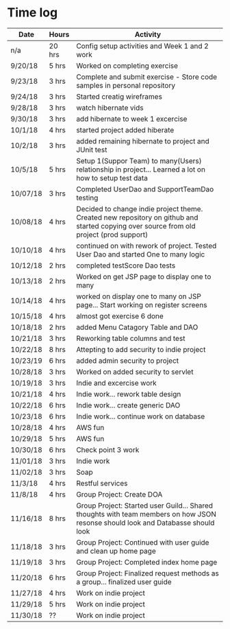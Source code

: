 # Time log 



| Date | Hours | Activity |
| -----| -----| -----|                   
| n/a    | 20 hrs | Config setup activities and Week 1 and 2 work |
|9/20/18 | 5 hrs | Worked on completing exercise |
|9/23/18 | 3 hrs | Complete and submit exercise - Store code samples in personal repository |
|9/24/18 | 3 hrs | Started creatig wireframes |
|9/28/18 | 3 hrs | watch hibernate vids|
|9/30/18 | 3 hrs | add hibernate to week 1 excercise |
|10/1/18 | 4 hrs | started project added hiberate|
|10/2/18 | 3 hrs |added remaining hibernate to project and JUnit test|
|10/5/18 | 5 hrs | Setup 1(Suppor Team) to many(Users) relationship in project...  Learned a lot on how to setup test data |
|10/07/18 | 3 hrs | Completed UserDao and SupportTeamDao testing |
|10/08/18 | 4 hrs | Decided to change indie project theme.  Created new repository on github and started copying over source from old project (prod support) |
|10/10/18| 4 hrs | continued on with rework of project.  Tested User Dao and started One to many logic|
|10/12/18| 2 hrs | completed testScore Dao tests|
|10/13/18 |2 hrs | Worked on get JSP page to display one to many |
|10/14/18| 4 hrs | worked on display one to many on JSP page...  Start working on register screens |
|10/15/18| 4 hrs | almost got exercise 6 done |
|10/18/18|2 hrs | added Menu Catagory Table and DAO|
|10/21/18| 3 hrs | Reworking table columns and test |
|10/22/18| 8 hrs | Attepting to add security to indie project |
|10/23/19|6 hrs | added admin security to project |
|10/28/18|3 hrs | Worked on added security to servlet|
|10/19/18|3 hrs | Indie and excercise work |
|10/21/18|4 hrs| Indie work...  rework table design   |
|10/22/18|6 hrs| Indie work...  create generic DAO   |
|10/23/18|6 hrs| Indie work...  continue work on database |
|10/28/18|4 hrs| AWS fun  |
|10/29/18|5 hrs| AWS fun |
|10/30/18|6 hrs| Check point 3 work  |
|11/01/18|3 hrs| Indie work|
|11/02/18|3 hrs |Soap   |
|11/3/18| 4 hrs | Restful services|
|11/8/18|4 hrs|Group Project: Create DOA|
|11/16/18|8 hrs|Group Project: Started user Guild...  Shared thoughts with team members on how JSON resonse should look and Databasse should look |
|11/18/18|3 hrs |Group Project: Continued with user guide and clean up home page  |
|11/19/18|3 hrs |Group Project: Completed index home page  |
|11/20/18|6 hrs  |Group Project: Finalized request methods as a group...  finalized user guide  |
|11/27/18|4 hrs| Work on indie project |
|11/29/18|5 hrs| Work on indie project |
|11/30/18|  ?? | Work on indie project